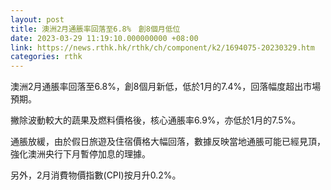 ```yaml
---
layout: post
title: 澳洲2月通脹率回落至6.8%　創8個月低位
date: 2023-03-29 11:19:10.000000000 +08:00
link: https://news.rthk.hk/rthk/ch/component/k2/1694075-20230329.htm
categories: rthk
---
```


澳洲2月通脹率回落至6.8%，創8個月新低，低於1月的7.4%，回落幅度超出市場預期。

撇除波動較大的蔬果及燃料價格後，核心通脹率6.9%，亦低於1月的7.5%。

通脹放緩，由於假日旅遊及住宿價格大幅回落，數據反映當地通脹可能已經見頂，強化澳洲央行下月暫停加息的理據。

另外，2月消費物價指數(CPI)按月升0.2%。
